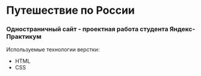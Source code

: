 # Путешествие по России
### Одностраничный сайт - проектная работа студента Яндекс-Практикум
Используемые технологии верстки:  
  - HTML
  - CSS